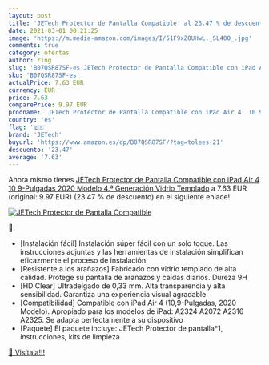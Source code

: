 ```yaml
---
layout: post
title: 'JETech Protector de Pantalla Compatible  al 23.47 % de descuento'
date: 2021-03-01 00:21:25
image: 'https://m.media-amazon.com/images/I/51F9xZ0UHwL._SL400_.jpg'
comments: true
category: ofertas
author: ring
slug: 'B07QSR87SF-es JETech Protector de Pantalla Compatible con iPad Air 4 10...'
sku: 'B07QSR87SF-es'
actualPrice: 7.63 EUR
currency: EUR
price: 7.63
comparePrice: 9.97 EUR
prodname: 'JETech Protector de Pantalla Compatible con iPad Air 4  10 9-Pulgadas  2020 Modelo  4.ª Generación   Vidrio Templado'
country: 'es'
flag: '🇪🇸'
brand: 'JETech'
buyurl: 'https://www.amazon.es/dp/B07QSR87SF/?tag=tolees-21'
descuento: '23.47'
average: '7.63'
---
```


Ahora mismo tienes [JETech Protector de Pantalla Compatible con iPad Air 4  10 9-Pulgadas  2020 Modelo  4.ª Generación   Vidrio Templado](https://www.amazon.es/dp/B07QSR87SF/?tag=tolees-21) a 7.63 EUR (original: 9.97 EUR) (23.47 %  de descuento) en el siguiente enlace!

[![JETech Protector de Pantalla Compatible ](https://m.media-amazon.com/images/I/51F9xZ0UHwL._SL400_.jpg)](https://www.amazon.es/dp/B07QSR87SF/?tag=tolees-21)

🔎:

- [Instalación fácil] Instalación súper fácil con un solo toque. Las instrucciones adjuntas y las herramientas de instalación simplifican eficazmente el proceso de instalación
- [Resistente a los arañazos] Fabricado con vidrio templado de alta calidad. Protege su pantalla de arañazos y caídas diarios. Dureza 9H
- [HD Clear] Ultradelgado de 0,33 mm. Alta transparencia y alta sensibilidad. Garantiza una experiencia visual agradable
- [Compatibilidad] Compatible con iPad Air 4 (10,9-Pulgadas, 2020 Modelo). Apropiado para los modelos de iPad: A2324 A2072 A2316 A2325. Se adapta perfectamente a su dispositivo
- [Paquete] El paquete incluye: JETech Protector de pantalla*1, instrucciones, kits de limpieza

[🛒 Visítala!!!](https://www.amazon.es/dp/B07QSR87SF/?tag=tolees-21)
